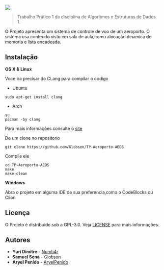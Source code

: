 ![](https://i.imgur.com/iVLNkTN.jpg)
>Trabalho Prático 1 da disciplina de Algoritmos e Estruturas de Dados 1.





O Projeto apresenta um sistema de controle de voo de um aeroporto.
O sistema usa conteudo visto em sala de aula,como alocação dinamica de memoria e lista encadeada.

## Instalação

**OS X & Linux**

Voce ira precisar do CLang para compilar o codigo

* Ubuntu
```
sudo apt-get install clang
```
* Arch
```
su
pacman -Sy clang
```
Para mais informações consulte o [site](https://clang.llvm.org/get_started.html)

De um clone no repositorio
```
git clone https://github.com/Globson/TP-Aeroporto-AEDS

```
Compile ele
```
cd TP-Aeroporto-AEDS
make
make clean
```

**Windows**

Abra o projeto em alguma IDE de sua preferencia,como o CodeBlocks ou Clion


## Licença

O Projeto é distribuido sob a GPL-3.0.
Veja [LICENSE](https://github.com/Globson/TP-Aeroporto-AEDS/blob/master/LICENSE) para mais informações.



## Autores


* **Yuri Dimitre**  - [Numb4r](https://github.com/Numb4r)
* **Samuel Sena** - [Globson](https://github.com/Globson)
* **Aryel Penido** - [AryelPenido](https://github.com/AryelPenido)
